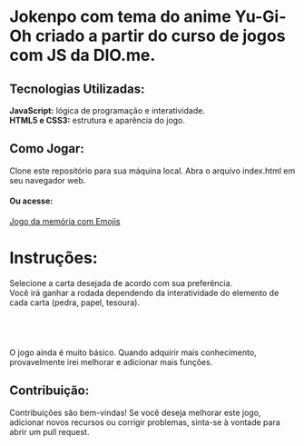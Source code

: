 <h1>Jokenpo com tema do anime Yu-Gi-Oh criado a partir do curso de jogos com JS da DIO.me.</h1>

<h2>Tecnologias Utilizadas:</h2>
<b>JavaScript:</b> lógica de programação e interatividade. <br>
<b>HTML5 e CSS3:</b> estrutura e aparência do jogo.

<br>
<h2>Como Jogar:</h2>
Clone este repositório para sua máquina local. Abra o arquivo index.html em seu navegador web.
<h4>Ou acesse:</h4>
<a href="https://llercio.github.io/Yu-Gi-Oh-jokenpo/">Jogo da memória com Emojis</a>
<h1>Instruções:</h1>
Selecione a carta desejada de acordo com sua preferência. <br>
Você irá ganhar a rodada dependendo da interatividade do elemento de cada carta (pedra, papel, tesoura).

<br><br>
<h3></h3>O jogo ainda é muito básico. Quando adquirir mais conhecimento, provavelmente irei melhorar e adicionar mais funções.</h3>

<br>

<h2>Contribuição:</h2>
Contribuições são bem-vindas! Se você deseja melhorar este jogo, adicionar novos recursos ou corrigir problemas, sinta-se à vontade para abrir um pull request.
